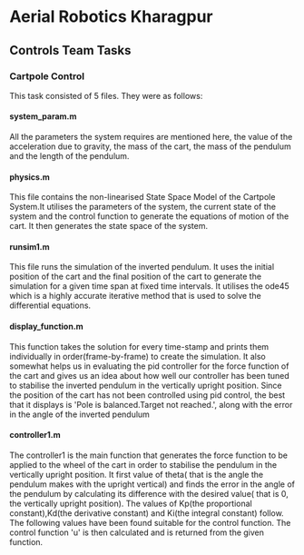 # Aerial Robotics Kharagpur 
## Controls Team Tasks

### Cartpole Control

This task consisted of 5 files. They were as follows:

#### system_param.m
All the parameters the system requires are mentioned here, the value of the acceleration due to gravity, the mass of the cart, the mass of the pendulum and the length of the pendulum.

#### physics.m
This file contains the non-linearised State Space Model of the Cartpole System.It utilises the parameters of the system, the current state of the system and the control function to generate the equations of motion of the cart. It then generates the state space of the system.

#### runsim1.m
This file runs the simulation of the inverted pendulum. It uses the initial position of the cart and the final position of the cart to generate the simulation for a given time span at fixed time intervals. It utilises the ode45 which is a highly accurate iterative method that is used to solve the differential equations.

#### display_function.m
This function takes the solution for every time-stamp and prints them individually in order(frame-by-frame) to create the simulation. It also somewhat helps us in evaluating the pid controller for the force function of the cart and gives us an idea about how well our controller has been tuned to stabilise the inverted pendulum in the vertically upright position. Since the position of the cart has not been controlled using pid control, the best that it displays is 'Pole is balanced.Target not reached.', along with the error in the angle of the inverted pendulum

#### controller1.m
The controller1 is the main function that generates the force function to be applied to the wheel of the cart in order to stabilise the pendulum in the vertically upright position. It first value of theta( that is the angle the pendulum makes with the upright vertical) and finds the error in the angle of the pendulum by calculating its difference with the desired value( that is 0, the vertically upright position). The values of Kp(the proportional constant),Kd(the derivative constant) and Ki(the integral constant) follow. The following values have been found suitable for the control function. The control function 'u' is then calculated and is returned from the given function.




